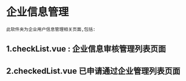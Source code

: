 # 企业信息管理
```
此软件夹为企业用户信息管理相关页面,包括:
```
## 1.checkList.vue : 企业信息审核管理列表页面
## 2.checkedList.vue 已申请通过企业管理列表页面
